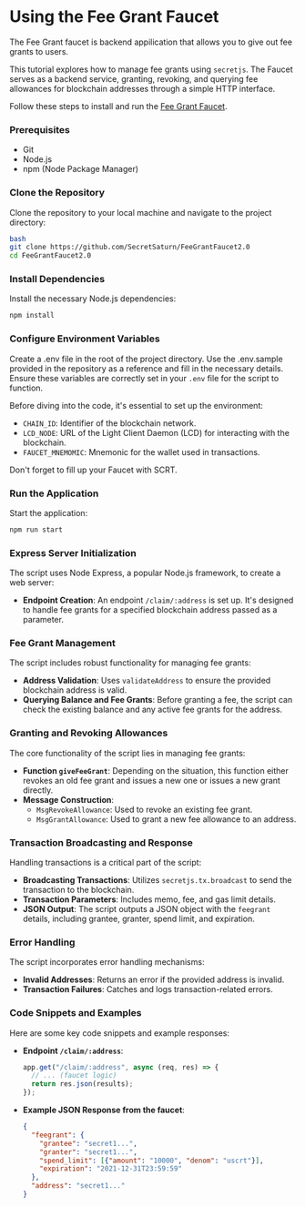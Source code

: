 # Using the Fee Grant Faucet

The Fee Grant faucet is backend appilication that allows you to give out fee grants to users.

This tutorial explores how to manage fee grants using `secretjs`. The Faucet serves as a backend service, granting, revoking, and querying fee allowances for blockchain addresses through a simple HTTP interface.

Follow these steps to install and run the [Fee Grant Faucet](https://github.com/SecretSaturn/FeeGrantFaucet2.0).

### Prerequisites

* Git
* Node.js
* npm (Node Package Manager)

### Clone the Repository

Clone the repository to your local machine and navigate to the project directory:

```bash
bash
git clone https://github.com/SecretSaturn/FeeGrantFaucet2.0
cd FeeGrantFaucet2.0
```

### Install Dependencies

Install the necessary Node.js dependencies:

```bash
npm install
```

### Configure Environment Variables

Create a .env file in the root of the project directory. Use the .env.sample provided in the repository as a reference and fill in the necessary details. Ensure these variables are correctly set in your `.env` file for the script to function.

Before diving into the code, it's essential to set up the environment:

* `CHAIN_ID`: Identifier of the blockchain network.
* `LCD_NODE`: URL of the Light Client Daemon (LCD) for interacting with the blockchain.
* `FAUCET_MNEMOMIC`: Mnemonic for the wallet used in transactions.

Don't forget to fill up your Faucet with SCRT.

### Run the Application

Start the application:

```bash
npm run start
```

### Express Server Initialization

The script uses Node Express, a popular Node.js framework, to create a web server:

* **Endpoint Creation**: An endpoint `/claim/:address` is set up. It's designed to handle fee grants for a specified blockchain address passed as a parameter.

### Fee Grant Management

The script includes robust functionality for managing fee grants:

* **Address Validation**: Uses `validateAddress` to ensure the provided blockchain address is valid.
* **Querying Balance and Fee Grants**: Before granting a fee, the script can check the existing balance and any active fee grants for the address.

### Granting and Revoking Allowances

The core functionality of the script lies in managing fee grants:

* **Function `giveFeeGrant`**: Depending on the situation, this function either revokes an old fee grant and issues a new one or issues a new grant directly.
* **Message Construction**:
  * `MsgRevokeAllowance`: Used to revoke an existing fee grant.
  * `MsgGrantAllowance`: Used to grant a new fee allowance to an address.

### Transaction Broadcasting and Response

Handling transactions is a critical part of the script:

* **Broadcasting Transactions**: Utilizes `secretjs.tx.broadcast` to send the transaction to the blockchain.
* **Transaction Parameters**: Includes memo, fee, and gas limit details.
* **JSON Output**: The script outputs a JSON object with the `feegrant` details, including grantee, granter, spend limit, and expiration.

### Error Handling

The script incorporates error handling mechanisms:

* **Invalid Addresses**: Returns an error if the provided address is invalid.
* **Transaction Failures**: Catches and logs transaction-related errors.

### Code Snippets and Examples

Here are some key code snippets and example responses:

*   **Endpoint `/claim/:address`**:

    ```javascript
    app.get("/claim/:address", async (req, res) => {
      // ... (faucet logic)
      return res.json(results);
    });
    ```
*   **Example JSON Response from the faucet**:

    ```json
    {
      "feegrant": {
        "grantee": "secret1...",
        "granter": "secret1...",
        "spend_limit": [{"amount": "10000", "denom": "uscrt"}],
        "expiration": "2021-12-31T23:59:59"
      },
      "address": "secret1..."
    }
    ```
